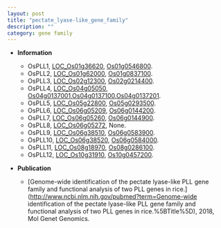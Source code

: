 ```yaml
---
layout: post
title: "pectate_lyase-like_gene_family"
description: ""
category: gene family
---
```


* **Information**  
    + OsPLL1, [LOC_Os01g36620](http://rice.uga.edu/cgi-bin/ORF_infopage.cgi?orf=LOC_Os01g36620), [Os01g0546800](http://rapdb.dna.affrc.go.jp/viewer/gbrowse_details/irgsp1?name=Os01g0546800).
    + OsPLL2, [LOC_Os01g62000](http://rice.uga.edu/cgi-bin/ORF_infopage.cgi?orf=LOC_Os01g62000), [Os01g0837100](http://rapdb.dna.affrc.go.jp/viewer/gbrowse_details/irgsp1?name=Os01g0837100).
    + OsPLL3, [LOC_Os02g12300](http://rice.uga.edu/cgi-bin/ORF_infopage.cgi?orf=LOC_Os02g12300), [Os02g0214400](http://rapdb.dna.affrc.go.jp/viewer/gbrowse_details/irgsp1?name=Os02g0214400).
    + OsPLL4, [LOC_Os04g05050](http://rice.uga.edu/cgi-bin/ORF_infopage.cgi?orf=LOC_Os04g05050), [Os04g0137001](http://rapdb.dna.affrc.go.jp/viewer/gbrowse_details/irgsp1?name=Os04g0137001),[Os04g0137100](http://rapdb.dna.affrc.go.jp/viewer/gbrowse_details/irgsp1?name=Os04g0137100),[Os04g0137201](http://rapdb.dna.affrc.go.jp/viewer/gbrowse_details/irgsp1?name=Os04g0137201).
    + OsPLL5, [LOC_Os05g22800](http://rice.uga.edu/cgi-bin/ORF_infopage.cgi?orf=LOC_Os05g22800), [Os05g0293500](http://rapdb.dna.affrc.go.jp/viewer/gbrowse_details/irgsp1?name=Os05g0293500).
    + OsPLL6, [LOC_Os06g05209](http://rice.uga.edu/cgi-bin/ORF_infopage.cgi?orf=LOC_Os06g05209), [Os06g0144200](http://rapdb.dna.affrc.go.jp/viewer/gbrowse_details/irgsp1?name=Os06g0144200).
    + OsPLL7, [LOC_Os06g05260](http://rice.uga.edu/cgi-bin/ORF_infopage.cgi?orf=LOC_Os06g05260), [Os06g0144900](http://rapdb.dna.affrc.go.jp/viewer/gbrowse_details/irgsp1?name=Os06g0144900).
    + OsPLL8, [LOC_Os06g05272](http://rice.uga.edu/cgi-bin/ORF_infopage.cgi?orf=LOC_Os06g05272), None.
    + OsPLL9, [LOC_Os06g38510](http://rice.uga.edu/cgi-bin/ORF_infopage.cgi?orf=LOC_Os06g38510), [Os06g0583900](http://rapdb.dna.affrc.go.jp/viewer/gbrowse_details/irgsp1?name=Os06g0583900).
    + OsPLL10, [LOC_Os06g38520](http://rice.uga.edu/cgi-bin/ORF_infopage.cgi?orf=LOC_Os06g38520), [Os06g0584000](http://rapdb.dna.affrc.go.jp/viewer/gbrowse_details/irgsp1?name=Os06g0584000).
    + OsPLL11, [LOC_Os08g18970](http://rice.uga.edu/cgi-bin/ORF_infopage.cgi?orf=LOC_Os08g18970), [Os08g0286100](http://rapdb.dna.affrc.go.jp/viewer/gbrowse_details/irgsp1?name=Os08g0286100).
    + OsPLL12, [LOC_Os10g31910](http://rice.uga.edu/cgi-bin/ORF_infopage.cgi?orf=LOC_Os10g31910), [Os10g0457200](http://rapdb.dna.affrc.go.jp/viewer/gbrowse_details/irgsp1?name=Os10g0457200).

* **Publication**  
    + [Genome-wide identification of the pectate lyase-like PLL gene family and functional analysis of two PLL genes in rice.](http://www.ncbi.nlm.nih.gov/pubmed?term=Genome-wide identification of the pectate lyase-like PLL gene family and functional analysis of two PLL genes in rice.%5BTitle%5D), 2018, Mol Genet Genomics.


